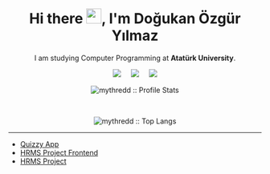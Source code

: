 <h1 align='center'> Hi there <img src="https://user-images.githubusercontent.com/53148314/120832912-d7576900-c569-11eb-8de9-71da3412c259.gif" height="30">, I'm Doğukan Özgür Yılmaz</h1>

<p align='center'>
  I am studying Computer Programming at <b>Atatürk University</b>. 
</p>

<p align='center'>
  <a href="https://www.linkedin.com/in/dogukanozgurylmz/"><img src="https://img.shields.io/badge/linkedin-%230077B5.svg?&style=for-the-badge&logo=linkedin&logoColor=white" /></a>&nbsp;&nbsp;&nbsp;&nbsp;
 <a href="mailto:dogukanozgurylmz@gmail.com"><img src="https://img.shields.io/badge/Outlook-0078D4.svg?&style=for-the-badge&logo=microsoft%20outlook&logoColor=white" /></a>&nbsp;&nbsp;&nbsp;&nbsp;
  <a href="#"><img src="https://estruyf-github.azurewebsites.net/api/VisitorHit?user=dogukanozgurylmz&countColor=%237B1E7A" /></a>
</p>

<p align="center"><img src="https://github-readme-stats.vercel.app/api?username=dogukanozgurylmz&show_icons=true&theme=material-palenight" alt="mythredd :: Profile Stats" /></p>
<br>
<p align="center"><img src="https://github-readme-stats.vercel.app/api/top-langs/?username=dogukanozgurylmz&langs_count=10&theme=material-palenight&layout=compact" alt="mythredd :: Top Langs" /></p>

<hr>

- [Quizzy App](https://github.com/dogukanozgurylmz/Quizzy-App)
- [HRMS Project Frontend](https://github.com/dogukanozgurylmz/HRMS-Project-Frontend)
- [HRMS Project](https://github.com/dogukanozgurylmz/HRMS-Project)



